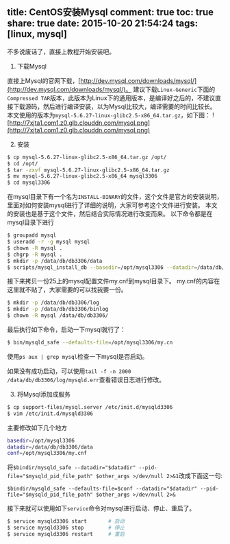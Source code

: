 title: CentOS安装Mysql
comment: true
toc: true
share: true
date: 2015-10-20 21:54:24
tags: [linux, mysql]
---
   不多说废话了，直接上教程开始安装吧。

   1. 下载Mysql

   直接上Mysql的官网下载，[http://dev.mysql.com/downloads/mysql/](http://dev.mysql.com/downloads/mysql/)。
   建议下载`Linux-Generic`下面的`Compressed TAR`版本，此版本为Linux下的通用版本，是编译好之后的，不建议直接下载源码，然后进行编译安装，以为Mysql比较大，编译需要的时间比较长。
   本文使用的版本为`mysql-5.6.27-linux-glibc2.5-x86_64.tar.gz`，如下图：
   ![http://7xjta1.com1.z0.glb.clouddn.com/mysql.png](http://7xjta1.com1.z0.glb.clouddn.com/mysql.png)

<!-- more -->

   2. 安装
   
   ``` sh
   $ cp mysql-5.6.27-linux-glibc2.5-x86_64.tar.gz /opt/
   $ cd /opt/
   $ tar -zxvf mysql-5.6.27-linux-glibc2.5-x86_64.tar.gz 
   $ mv mysql-5.6.27-linux-glibc2.5-x86_64 mysql3306
   $ cd mysql3306
   ```

   在mysql目录下有一个名为`INSTALL-BINARY`的文件，这个文件是官方的安装说明，里面对如何安装mysql进行了详细的说明，大家可参考这个文件进行安装。
   本文的安装也是基于这个文件，然后结合实际情况进行改变而来。
   以下命令都是在mysql目录下进行
   ``` sh
   $ groupadd mysql
   $ useradd -r -g mysql mysql
   $ chown -R mysql .
   $ chgrp -R mysql .
   $ mkdir -p /data/db/db3306/data
   $ scripts/mysql_install_db --basedir=/opt/mysql3306 --datadir=/data/db/db3306/data --no-defaults --user=mysql
   ```

   接下来拷贝一份25上的mysql配置文件my.cnf到mysql目录下。
   my.cnf的内容在这里就不贴了，大家需要的可以找我要一份。

   ``` sh
   $ mkdir -p /data/db/db3306/log
   $ mkdir -p /data/db/db3306/binlog
   $ chown -R mysql /data/db/db3306/
   ```

   最后执行如下命令，启动一下mysql就行了：
   ``` sh
   $ bin/mysqld_safe --defaults-file=/opt/mysql3306/my.cn
   ```

   使用`ps aux | grep mysql`检查一下mysql是否启动。

   如果没有成功启动，可以使用`tail -f -n 2000 /data/db/db3306/log/mysqld.err`查看错误日志进行修改。

   3. 将Mysql添加成服务
   ``` sh
   $ cp support-files/mysql.server /etc/init.d/mysqld3306
   $ vim /etc/init.d/mysqld3306
   ```
   主要修改如下几个地方
   ``` sh
   basedir=/opt/mysql3306
   datadir=/data/db/db3306/data
   conf=/opt/mysql3306/my.cnf 
   ```
   将`$bindir/mysqld_safe --datadir="$datadir" --pid-file="$mysqld_pid_file_path" $other_args >/dev/null 2>&1`改成下面这一句:
   ```
   $bindir/mysqld_safe --defaults-file=$conf --datadir="$datadir" --pid-file="$mysqld_pid_file_path" $other_args >/dev/null 2>&
   ```

   接下来就可以使用如下`service`命令对mysql进行启动、停止、重启了。
   ``` sh
   $ service mysqld3306 start       # 启动
   $ service mysqld3306 stop        # 停止
   $ service mysqld3306 restart     # 重启
   ```



